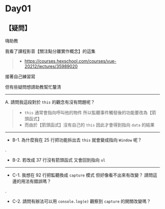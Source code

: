 # Day01

## 【疑問】

嗨助教

我看了課程影音【關注點分離實作概念】的這集

>
> - <https://courses.hexschool.com/courses/vue-20212/lectures/35989020>
>

接著自己練習寫

但有些疑問想請助教幫忙釐清

---

A. 請問我這段對於 `this` 的觀念有沒有問題呢？

>
> - `this` 通常會指向呼叫他的物件
> 所以監聽事件觸發後的功能要改為【箭頭函式】
>.
> - 而由於【箭頭函式】沒有自己的 `this`
> 因此才會得到指向 `data` 的結果
>

---

- B-1. 為什麼我在 25 行把功能拆出去
`this` 就會變成指向 `Window` 呢？

.

- B-2. 若改成 37 行沒有箭頭函式
又會回到指向 `ul`

---

- C-1. 我想在 92 行把監聽換成 `capture` 模式
但好像看不出來有改變？
請問這邊的用法有錯誤嗎？

.

- C-2. 請問有辦法可以用 `console.log(e)` 觀察到 `capture` 的開關改變嗎？
